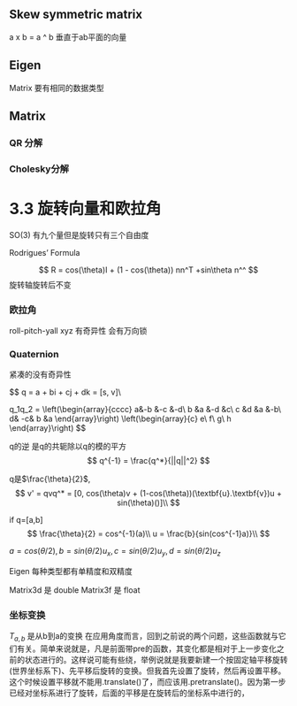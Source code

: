 <!--
 * @Author: your name
 * @Date: 2021-06-15 22:40:55
 * @LastEditTime: 2021-07-01 12:55:28
 * @LastEditors: Please set LastEditors
 * @Description: In User Settings Edit
 * @FilePath: /slam/3三维空间.md
-->
## Skew symmetric matrix

a x b = a ^ b 垂直于ab平面的向量

## Eigen

Matrix 要有相同的数据类型

## Matrix

### QR 分解

### Cholesky分解

# 3.3 旋转向量和欧拉角

SO(3) 有九个量但是旋转只有三个自由度

Rodrigues’ Formula

$$
R = cos(\theta)I + (1 - cos(\theta)) nn^T +sin\theta n^^
$$
旋转轴旋转后不变

### 欧拉角

roll-pitch-yall xyz
有奇异性 会有万向锁


### Quaternion

紧凑的没有奇异性

$$
q = a + bi + cj + dk = [s, v]\\

q_1q_2 = \left(\begin{array}{cccc} 
a&-b &-c &-d\\
b &a &-d &c\\
c &d &a &-b\\
d& -c& b &a
\end{array}\right)
\left(\begin{array}{c} 
e\\
f\\
g\\
h
\end{array}\right)
$$

q的逆 是q的共轭除以q的模的平方
$$
q^{-1} = \frac{q^*}{||q||^2}
$$

q是$\frac{\theta}{2}$,
$$
v' = qvq^* = [0, cos(\theta)v + (1-cos(\theta))(\textbf{u}.\textbf{v})u + sin(\theta)()]\\
$$

if q=[a,b]
$$
\frac{\theta}{2} = cos^{-1}(a)\\
u = \frac{b}{sin(cos^{-1}a)}\\
$$

$a=cos(\theta/2), b=sin(\theta/2)u_x, c = sin(\theta/2)u_y, d = sin(\theta/2)u_z$

Eigen 每种类型都有单精度和双精度

Matrix3d 是 double
Matrix3f 是 float

### 坐标变换

$T_{a,b}$ 是从b到a的变换
在应用角度而言，回到之前说的两个问题，这些函数就与它们有关。简单来说就是，凡是前面带pre的函数，其变化都是相对于上一步变化之前的状态进行的。这样说可能有些绕，举例说就是我要新建一个按固定轴平移旋转(世界坐标系下)、先平移后旋转的变换。但我首先设置了旋转，然后再设置平移。这个时候设置平移就不能用.translate()了，而应该用.pretranslate()。因为第一步已经对坐标系进行了旋转，后面的平移是在旋转后的坐标系中进行的，